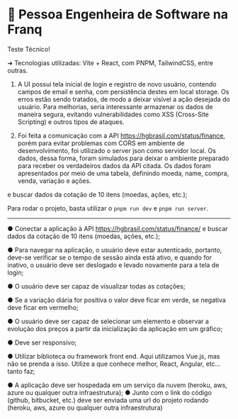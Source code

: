 # :butterfly: Pessoa Engenheira de Software na Franq

Teste Técnico!

➜ Tecnologias utilizadas: Vite + React, com PNPM, TailwindCSS, entre outras.

1. A UI possui tela inicial de login e registro de novo usuário, contendo campos de email e senha, com persistência destes em local storage. Os erros estão sendo tratados, de modo a deixar visível a ação desejada do usuário. Para melhorias, seria interessante armazenar os dados de maneira segura, evitando vulnerabilidades como XSS (Cross-Site Scripting) e outros tipos de ataques.

2. Foi feita a comunicação com a API https://hgbrasil.com/status/finance, porém para evitar problemas com CORS em ambiente de desenvolvimento, foi utilizado o server json como servidor local. Os dados, dessa forma, foram simulados para deixar o ambiente preparado para receber os verdadeiros dados da API citada. Os dados foram apresentados por meio de uma tabela, definindo moeda, name, compra, venda, variação e ações.

e buscar dados da
cotação de 10 itens (moedas, ações, etc.);

Para rodar o projeto, basta utilizar o `pnpm run dev` e `pnpm run server`.

---

● Conectar a aplicação à API https://hgbrasil.com/status/finance/ e buscar dados da
cotação de 10 itens (moedas, ações, etc.);

● Para navegar na aplicação, o usuário deve estar autenticado, portanto, deve-se
verificar se o tempo de sessão ainda está ativo, e quando for inativo, o usuário deve
ser deslogado e levado novamente para a tela de login;

● O usuário deve ser capaz de visualizar todas as cotações;

● Se a variação diária for positiva o valor deve ficar em verde, se negativa deve ficar em
vermelho;

● O usuário deve ser capaz de selecionar um elemento e observar a evolução dos
preços a partir da inicialização da aplicação em um gráfico;

● Deve ser responsivo;

● Utilizar biblioteca ou framework front end. Aqui utilizamos Vue.js, mas não se prenda
a isso. Utilize a que conhece melhor, React, Angular, etc… tanto faz;

● A aplicação deve ser hospedada em um serviço da nuvem (heroku, aws, azure ou
qualquer outra infraestrutura);
● Junto com o link do código (github, bitbucket, etc.) deve ser enviada uma url do
projeto rodando (heroku, aws, azure ou qualquer outra infraestrutura)
